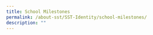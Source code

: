 ```yaml
---
title: School Milestones
permalink: /about-sst/SST-Identity/school-milestones/
description: ""
---
```

